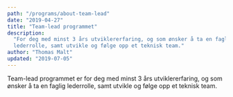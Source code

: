 ```yaml
---
path: "/programs/about-team-lead"
date: "2019-04-27"
title: "Team-lead programmet"
description:
  "For deg med minst 3 års utviklererfaring, og som ønsker å ta en faglig
  lederrolle, samt utvikle og følge opp et teknisk team."
author: "Thomas Malt"
updated: "2019-07-05"
---
```


Team-lead programmet er for deg med minst 3 års utviklererfaring, og som
ønsker å ta en faglig lederrolle, samt utvikle og følge opp et teknisk team.
